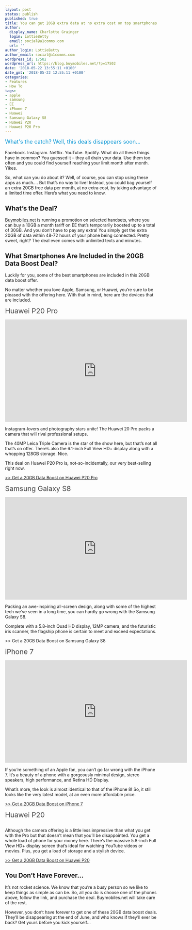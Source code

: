 ```yaml
---
layout: post
status: publish
published: true
title: You can get 20GB extra data at no extra cost on top smartphones right now
author:
  display_name: Charlotte Grainger
  login: LottieBetty
  email: social@a1comms.com
  url: ''
author_login: LottieBetty
author_email: social@a1comms.com
wordpress_id: 17502
wordpress_url: https://blog.buymobiles.net/?p=17502
date: '2018-05-22 13:55:11 +0100'
date_gmt: '2018-05-22 12:55:11 +0100'
categories:
- Features
- How To
tags:
- apple
- samsung
- EE
- iPhone 7
- Huawei
- Samsung Galaxy S8
- Huawei P20
- Huawei P20 Pro
---
```

<p><span class="postStandFirst" style="color: #0896d5; line-height: 26px; font-size: 18px;">What's the catch? Well, this deals disappears soon...</span></p>
<p>Facebook. Instagram. Netflix. YouTube. Spotify. What do all these things have in common? You guessed it &ndash;&nbsp;they all drain your data. Use them too often and you could find yourself reaching your limit month after month. Yikes.</p>
<p>So, what can you do about it? Well, of course, you can stop using these apps as much&hellip;. But that&rsquo;s no way to live! Instead, you could bag yourself an extra 20GB free data per month, at no extra cost, by taking advantage of a limited time offer. Here&rsquo;s what you need to know.</p>
<h2>What&rsquo;s the Deal?</h2>
<p><a href="https://www.buymobiles.net/" target="_blank" rel="noopener noreferrer">Buymobiles.net</a> is running a promotion on selected handsets, where you can buy a 10GB a month tariff on EE that&rsquo;s temporarily boosted up to a total of 30GB. And you don&rsquo;t have to pay any extra! You simply get the extra 20GB of data within 48-72 hours of your phone being connected. Pretty sweet, right? The deal even comes with unlimited texts and minutes.</p>
<h2>What Smartphones Are Included in the 20GB Data Boost Deal?</h2>
<p>Luckily for you, some of the best smartphones are included in this 20GB data boost offer.</p>
<p>No matter whether you love Apple, Samsung, or Huawei, you&rsquo;re sure to be pleased with the offering here. With that in mind, here are the devices that are included.</p>
<p><span class="" style="font-size: 23px; color: #444444;">Huawei P20 Pro</span></p>
<p><iframe src="https://www.youtube.com/embed/R6e0zbPxac0" width="600" height="338" frameborder="0" allowfullscreen="allowfullscreen"><span data-mce-type="bookmark" style="display: inline-block; width: 0px; overflow: hidden; line-height: 0;" class="mce_SELRES_start">﻿</span></iframe></p>
<p>Instagram-lovers and photography stars unite! The Huawei 20 Pro packs a camera that will rival professional setups.</p>
<p>The 40MP Leica Triple Camera is the star of the show here, but that&rsquo;s not all that&rsquo;s on offer. There&rsquo;s also the 6.1-inch Full View HD+ display along with a whopping 128GB storage. Nice.</p>
<p>This deal on Huawei P20 Pro is, not-so-incidentally, our very best-selling right now.</p>
<p><a href="https://www.buymobiles.net/contract/huawei-p20-pro-black/ee-essential-plan-10gb-33-24mths-24" target="_blank" rel="noopener noreferrer">>> Get a 20GB Data Boost on Huawei P20 Pro</a></p>
<p><span class="" style="font-size: 23px; color: #444444;">Samsung Galaxy S8</span></p>
<p><iframe src="https://www.youtube.com/embed/LXd26Nqg5tQ" width="600" height="338" frameborder="0" allowfullscreen="allowfullscreen"><span data-mce-type="bookmark" style="display: inline-block; width: 0px; overflow: hidden; line-height: 0;" class="mce_SELRES_start">﻿</span></iframe></p>
<p>Packing an awe-inspiring all-screen design, along with some of the highest tech we&rsquo;ve seen in a long time, you can hardly go wrong with the Samsung Galaxy S8.</p>
<p>Complete with a 5.8-inch Quad HD display, 12MP camera, and the futuristic iris scanner, the flagship phone is certain to meet and exceed expectations.</p>
<p>>> Get a 20GB Data Boost on Samsung Galaxy S8</p>
<p><span class="" style="font-size: 23px; color: #444444;">iPhone 7</span></p>
<p><iframe src="https://www.youtube.com/embed/ufBLI6bB9sg" width="600" height="338" frameborder="0" allowfullscreen="allowfullscreen"><span data-mce-type="bookmark" style="display: inline-block; width: 0px; overflow: hidden; line-height: 0;" class="mce_SELRES_start">﻿</span></iframe></p>
<p>If you&rsquo;re something of an Apple fan, you can&rsquo;t go far wrong with the iPhone 7. It&rsquo;s a beauty of a phone with a gorgeously minimal design, stereo speakers, high performance, and Retina HD Display.</p>
<p>What&rsquo;s more, the look is almost identical to that of the iPhone 8! So, it still looks like the very latest model, at an even more affordable price.</p>
<p><a href="https://www.buymobiles.net/contract/iphone-7-32gb-black/ee-essential-plan-10gb-33-24mths-24" target="_blank" rel="noopener noreferrer">>> Get a 20GB Data Boost on iPhone 7</a></p>
<p><span class="" style="font-size: 23px; color: #444444;">Huawei P20</span></p>
<p><img class="aligncenter size-full wp-image-17506" src="https://lh3.googleusercontent.com/LqDlA69SgnHxyLiyjbF_5A46OP9DRY7nSyrCxGbwgM0jEkq8we4SW0t2P_fe6hnFTfgdoDPOOmE2mnDEnmNq-A4x=s0" alt="" /></p>
<p>Although the camera offering is a little less impressive than what you get with the Pro but that doesn&rsquo;t mean that you&rsquo;ll be disappointed. You get a whole load of phone for your money here. There&rsquo;s the massive 5.8-inch Full View HD+ display screen that&rsquo;s ideal for watching YouTube videos or movies. Plus, you get a load of storage and a stylish device.</p>
<p><a href="https://www.buymobiles.net/contract/huawei-p20-black/ee-essential-plan-10gb-33-24mths-24" target="_blank" rel="noopener noreferrer">>> Get a 20GB Data Boost on Huawei P20</a></p>
<h2>You Don&rsquo;t Have Forever&hellip;</h2>
<p>It&rsquo;s not rocket science. We know that you&rsquo;re a busy person so we like to keep things as simple as can be. So, all you do is choose one of the phones above, follow the link, and purchase the deal. Buymobiles.net will take care of the rest.</p>
<p>However, you don&rsquo;t have forever to get one of these 20GB data boost deals. They&rsquo;ll be disappearing at the end of June, and who knows if they&rsquo;ll ever be back? Get yours before you kick yourself&hellip;</p>
